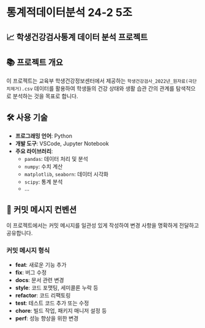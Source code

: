 # 통계적데이터분석 24-2 5조

## 📈 학생건강검사통계 데이터 분석 프로젝트

## 📚 프로젝트 개요

이 프로젝트는 교육부 학생건강정보센터에서 제공하는 `학생건강검사_2022년_원자료(극단치제거).csv` 데이터를 활용하여 학생들의 건강 상태와 생활 습관 간의 관계를 탐색적으로 분석하는 것을 목표로 합니다.

## 🛠️ 사용 기술

- **프로그래밍 언어**: Python
- **개발 도구**: VSCode, Jupyter Notebook
- **주요 라이브러리**:
  - `pandas`: 데이터 처리 및 분석
  - `numpy`: 수치 계산
  - `matplotlib`, `seaborn`: 데이터 시각화
  - `scipy`: 통계 분석
  - ...

## 📝 커밋 메시지 컨벤션

이 프로젝트에서는 커밋 메시지를 일관성 있게 작성하여 변경 사항을 명확하게 전달하고 공유합니다.

### 커밋 메시지 형식

- **feat**: 새로운 기능 추가
- **fix**: 버그 수정
- **docs**: 문서 관련 변경
- **style**: 코드 포맷팅, 세미콜론 누락 등
- **refactor**: 코드 리팩토링
- **test**: 테스트 코드 추가 또는 수정
- **chore**: 빌드 작업, 패키지 매니저 설정 등
- **perf**: 성능 향상을 위한 변경

